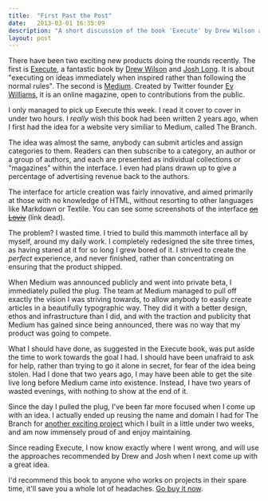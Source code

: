 ```yaml
---
title:  "First Past the Post"
date:   2013-03-01 16:35:09
description: "A short discussion of the book 'Execute' by Drew Wilson and Josh Long"
layout: post
---
```


There have been two exciting new products doing the rounds recently. The first is [Execute](http://executebook.com/), a fantastic book by [Drew Wilson](http://drewwilson.com/) and [Josh Long](http://joshlong.me/). It is about "executing on ideas immediately when inspired rather than following the normal rules". The second is [ Medium](http://medium.com/). Created by Twitter founder [Ev Williams](http://evhead.com/), it is an online magazine, open to contributions from the public.

I only managed to pick up Execute this week. I read it cover to cover in under two hours. I *really* wish this book had been written 2 years ago, when I first had the idea for a website very similiar to Medium, called The Branch.

The idea was almost the same, anybody can submit articles and assign categories to them. Readers can then subscribe to a category, an author or a group of authors, and each are presented as individual collections or "magazines" within the interface. I even had plans drawn up to give a percentage of advertising revenue back to the authors.

The interface for article creation was fairly innovative, and aimed primarily at those with no knowledge of HTML, without resorting to other languages like Markdown or Textile. You can see some screenshots of the interface ~~[on Loviv]()~~ (link dead).

The problem? I wasted time. I tried to build this mammoth interface all by myself, around my daily work. I completely redesigned the site three times, as having stared at it for so long I grew bored of it. I strived to create the *perfect* experience, and never finished, rather than concentrating on ensuring that the product shipped.

When Medium was announced publicly and went into private beta, I immediately pulled the plug. The team at Medium managed to pull off exactly the vision I was striving towards, to allow anybody to easily create articles in a beautifully typographic way. They did it with a better design, ethos and infrastructure than I did, and with the traction and publicity that Medium has gained since being announced, there was no way that my product was going to compete.

What I should have done, as suggested in the Execute book, was put aside the time to work towards the goal I had. I should have been unafraid to ask for help, rather than trying to go it alone in secret, for fear of the idea being stolen. Had I done that two years ago, I may have been able to get the site live long before Medium came into existence. Instead, I have two years of wasted evenings, with nothing to show at the end of it.

Since the day I pulled the plug, I've been far more focused when I come up with an idea. I actually ended up reusing the name and domain I had for The Branch for [another exciting project](http://thebran.ch/) which I built in a little under two weeks, and am now immensely proud of and enjoy maintaining.

Since reading Execute, I now know exactly where I went wrong, and will use the approaches recommended by Drew and Josh when I next come up with a great idea.

I'd recommend this book to anyone who works on projects in their spare time, it'll save you a whole lot of headaches. [Go buy it now](http://executebook.com/).

